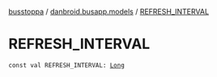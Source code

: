 [busstoppa](../index.md) / [danbroid.busapp.models](index.md) / [REFRESH_INTERVAL](./-r-e-f-r-e-s-h_-i-n-t-e-r-v-a-l.md)

# REFRESH_INTERVAL

`const val REFRESH_INTERVAL: `[`Long`](https://kotlinlang.org/api/latest/jvm/stdlib/kotlin/-long/index.html)